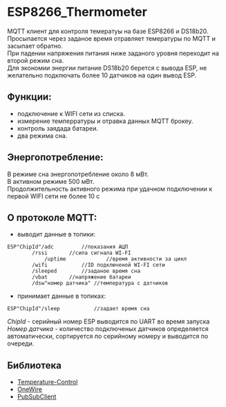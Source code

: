 # ESP8266_Thermometer
MQTT клиент для контроля темератуы на базе ESP8266 и DS18b20.<br> 
Просыпается через  заданое время отравляет темературы по MQTT и засыпает обратно.<br> 
При падении напряжения питания ниже заданого уровня переходит на второй режим сна.<br>
Для экономии энергии питание DS18b20 берется с вывода ESP, не желательно подключать более 10 датчиков на один вывод ESP. 
## Функции:
- подключение к WIFI сети из списка.
- измерение темперратуры и отравка данных MQTT брокеу.
- контроль заядада батареи. 
- два режима сна.
## Энергопотребление:
В режиме сна энергопотребление около 8 мВт. <br>
В активном режиме 500 мВт.<br>
Продолжительность активного режима при удачном подключении к первой WIFI сети не более 10 с
## О протоколе MQTT:
* выводит данные в топики:
```
ESP"ChipId"/adc  		//показания АЦП 
	    /rssi 		//сила сигнала WI-FI
      	    /uptime 	        //время активности за цикл 
	    /wifi 	        //ID подключеной WI-FI сети
	    /sleeped 		//заданое время сна
	    /vbat 		//напряжение батареи
	    /dsw"номер датчика"	//температура с датчиков 
```
* принимает данные в топиках:
```
ESP"ChipId"/sleep 	        //задает время сна
```
*ChipId* - серийный номер ESP выводится по UART во время запуска<br>
*Номер датчика* - количество подключеных датчиков определяется автоматически, сортируется по серийному номеру и выводится по очереди.
## Библиотека 
* [Temperature-Control](https://github.com/milesburton/Arduino-Temperature-Control-Library)
* [OneWire](https://github.com/PaulStoffregen/OneWire)
* [PubSubClient](https://github.com/Imroy/pubsubclient)
